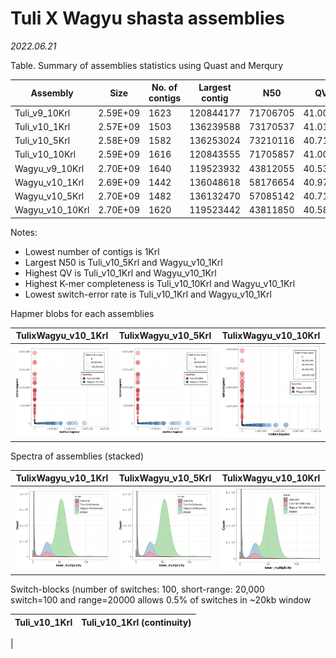 # Tuli X Wagyu shasta assemblies

*2022.06.21*

Table. Summary of assemblies statistics using Quast and Merqury

| Assembly       | Size     | No. of contigs | Largest contig | N50      | QV      | K-mer completeness | Switch-error |
|----------------|----------|----------------|----------------|----------|---------|--------------------|--------------|
| Tuli_v9_10Krl  | 2.59E+09 | 1623           | 120844177      | 71706705 | 41.0099 | 90.6965            | 0.195522%    |
| Tuli_v10_1Krl   | 2.57E+09 | 1503           | 136239588      | 73170537 | 41.0187 | 90.6345            | 0.19384%     |
| Tuli_v10_5Krl   | 2.58E+09 | 1582           | 136253024      | 73210116 | 40.7159 | 90.6512            | 0.19444%     |
| Tuli_v10_10Krl  | 2.59E+09 | 1616           | 120843555      | 71705857 | 41.0097 | 90.6973            | 0.194533%    |
| Wagyu_v9_10Krl | 2.70E+09 | 1640           | 119523932      | 43812055 | 40.5337 | 94.4876            | 0.422887%    |
| Wagyu_v10_1Krl  | 2.69E+09 | 1442           | 136048618      | 58176654 | 40.9735 | 94.5336            | 0.414957%    |
| Wagyu_v10_5Krl  | 2.70E+09 | 1482           | 136132470      | 57085142 | 40.7162 | 94.5296            | 0.422241%    |
| Wagyu_v10_10Krl | 2.70E+09 | 1620           | 119523442      | 43811850 | 40.5871 | 94.4844            | 0.421901%    |


Notes:
- Lowest number of contigs is 1Krl
- Largest N50 is Tuli_v10_5Krl and Wagyu_v10_1Krl
- Highest QV is Tuli_v10_1Krl and Wagyu_v10_1Krl
- Highest K-mer completeness is Tuli_v10_10Krl and Wagyu_v10_1Krl
- Lowest switch-error rate is Tuli_v10_1Krl and Wagyu_v10_1Krl

Hapmer blobs for each assemblies

| TulixWagyu_v10_1Krl | TulixWagyu_v10_5Krl | TulixWagyu_v10_10Krl|
|---------------------|---------------------|---------------------|
|<img src="https://github.com/plnspineda/pln_public/blob/pln/images/rl1k-QV.hapmers.blob.png" width="450" /> | <img src="https://github.com/plnspineda/pln_public/blob/pln/images/rl5k-QV.hapmers.blob.png" width="450" /> | <img src="https://github.com/plnspineda/pln_public/blob/pln/images/rl10k-QV.hapmers.blob.png" width="450" /> |

Spectra of assemblies (stacked)

| TulixWagyu_v10_1Krl | TulixWagyu_v10_5Krl | TulixWagyu_v10_10Krl|
|---------------------|---------------------|---------------------|
|<img src="https://github.com/plnspineda/pln_public/blob/pln/images/rl1k-QV.spectra-asm.st.png" width="450" /> | <img src="https://github.com/plnspineda/pln_public/blob/pln/images/rl5k-QV.spectra-asm.st.png" width="450" /> | <img src="https://github.com/plnspineda/pln_public/blob/pln/images/rl10k-QV.spectra-asm.st.png" width="450" /> |

Switch-blocks (number of switches: 100, short-range: 20,000\
  switch=100 and range=20000 allows 0.5% of switches in ~20kb window

| Tuli_v10_1Krl | Tuli_v10_1Krl (continuity)|
|---------------------|---------------------|
|

